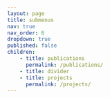 ```yaml
---
layout: page
title: submenus
nav: true
nav_order: 6
dropdown: true
published: false
children: 
    - title: publications
      permalink: /publications/
    - title: divider
    - title: projects
      permalink: /projects/
---
```

